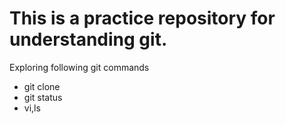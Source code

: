 # This is a practice repository for understanding git.

Exploring following git commands 
- git clone
- git status
- vi,ls

